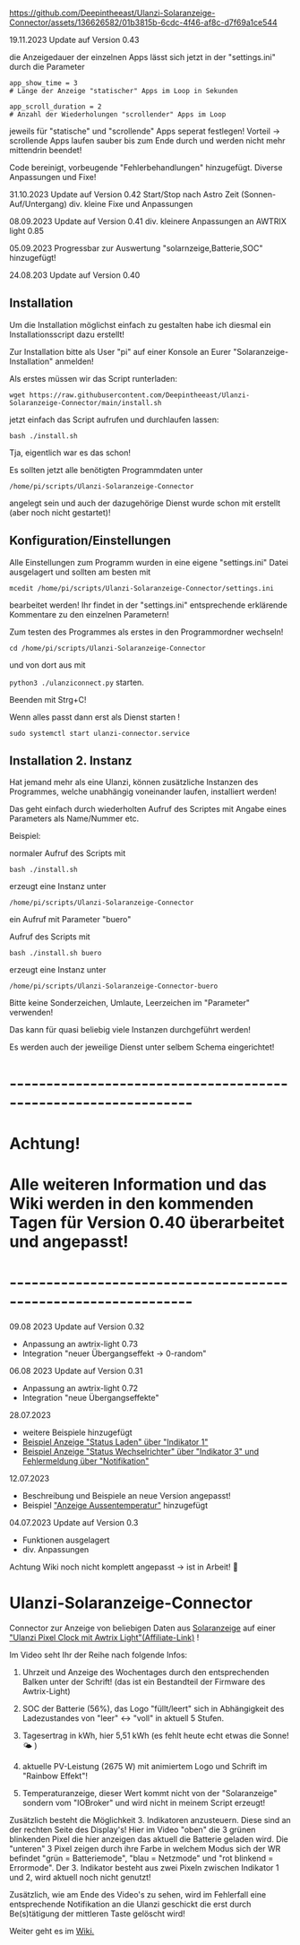 


https://github.com/Deepintheeast/Ulanzi-Solaranzeige-Connector/assets/136626582/01b3815b-6cdc-4f46-af8c-d7f69a1ce544

19.11.2023 Update auf Version 0.43

die Anzeigedauer der einzelnen Apps lässt sich jetzt in der "settings.ini" durch die Parameter

```
app_show_time = 3
# Länge der Anzeige "statischer" Apps im Loop in Sekunden

app_scroll_duration = 2
# Anzahl der Wiederholungen "scrollender" Apps im Loop
```

jeweils für "statische" und "scrollende" Apps seperat festlegen!
Vorteil -> scrollende Apps laufen sauber bis zum Ende durch und werden nicht mehr mittendrin beendet!

Code bereinigt, vorbeugende "Fehlerbehandlungen" hinzugefügt. Diverse Anpassungen und Fixe!


31.10.2023 Update auf Version 0.42
Start/Stop nach Astro Zeit (Sonnen-Auf/Untergang)
div. kleine Fixe und Anpassungen

08.09.2023 Update auf Version 0.41
div. kleinere Anpassungen an AWTRIX light 0.85

05.09.2023 Progressbar zur Auswertung  "solarnzeige,Batterie,SOC" hinzugefügt!

24.08.203 Update auf Version 0.40

## Installation

Um die Installation möglichst einfach zu gestalten habe ich diesmal ein 
Installationsscript dazu erstellt!

Zur Installation bitte als User "pi" auf einer Konsole an Eurer "Solaranzeige-Installation" anmelden!

Als erstes müssen wir das Script runterladen:

`wget https://raw.githubusercontent.com/Deepintheeast/Ulanzi-Solaranzeige-Connector/main/install.sh`

jetzt einfach das Script aufrufen und durchlaufen lassen:

`bash ./install.sh`

Tja, eigentlich war es das schon! 

Es sollten jetzt alle benötigten Programmdaten unter

`/home/pi/scripts/Ulanzi-Solaranzeige-Connector`

angelegt sein und auch der dazugehörige Dienst wurde schon mit erstellt (aber noch nicht gestartet)!

## Konfiguration/Einstellungen

Alle Einstellungen zum Programm wurden in eine eigene "settings.ini" Datei ausgelagert und sollten am besten mit

`mcedit /home/pi/scripts/Ulanzi-Solaranzeige-Connector/settings.ini`

bearbeitet werden! Ihr findet in der "settings.ini" entsprechende erklärende Kommentare zu den einzelnen Parametern!



Zum testen des Programmes als erstes in den Programmordner wechseln!

`cd /home/pi/scripts/Ulanzi-Solaranzeige-Connector`

und von dort aus mit

`python3 ./ulanziconnect.py` starten.

Beenden mit Strg+C!


Wenn alles passt dann erst als Dienst starten !

`sudo systemctl start ulanzi-connector.service`



## Installation 2. Instanz

Hat jemand mehr als eine Ulanzi, können zusätzliche Instanzen des Programmes, welche unabhängig voneinander laufen, installiert werden!

Das geht einfach durch wiederholten Aufruf des Scriptes mit Angabe eines Parameters als Name/Nummer etc.

Beispiel:

normaler Aufruf des Scripts mit

`bash ./install.sh`

erzeugt eine Instanz unter 

`/home/pi/scripts/Ulanzi-Solaranzeige-Connector`

ein Aufruf mit Parameter "buero" 

Aufruf des Scripts mit

`bash ./install.sh buero`

erzeugt eine Instanz unter 

`/home/pi/scripts/Ulanzi-Solaranzeige-Connector-buero`

Bitte keine Sonderzeichen, Umlaute, Leerzeichen im "Parameter" verwenden!

Das kann für quasi beliebig viele Instanzen durchgeführt werden!

Es werden auch der jeweilige Dienst unter selbem Schema eingerichtet!





# ---------------------------------------------------------------

# Achtung!

# Alle weiteren Information und das Wiki werden in den kommenden Tagen für Version 0.40 überarbeitet und angepasst!

# ---------------------------------------------------------------














09.08 2023 Update auf Version 0.32
- Anpassung an awtrix-light 0.73
- Integration "neuer Übergangseffekt -> 0-random"

06.08 2023 Update auf Version 0.31
- Anpassung an awtrix-light 0.72
- Integration "neue Übergangseffekte"

28.07.2023
- weitere Beispiele hinzugefügt
- [Beispiel Anzeige "Status Laden" über "Indikator 1"](https://github.com/Deepintheeast/Ulanzi-Solaranzeige-Connector/wiki#beispiel-anzeige-status-laden-%C3%BCber-indikator-1)
- [Beispiel Anzeige "Status Wechselrichter" über "Indikator 3" und Fehlermeldung über "Notifikation"](https://github.com/Deepintheeast/Ulanzi-Solaranzeige-Connector/wiki#beispiel-anzeige-status-wechselrichter-%C3%BCber-indikator-3-und-fehlermeldung-%C3%BCber-notifikation)
  
12.07.2023
- Beschreibung und Beispiele an neue Version angepasst!
- Beispiel ["Anzeige Aussentemperatur"](https://github.com/Deepintheeast/Ulanzi-Solaranzeige-Connector/wiki#beispiel-anzeige-aussentemperatur) hinzugefügt

04.07.2023 Update auf Version 0.3
- Funktionen ausgelagert
- div. Anpassungen

Achtung Wiki noch nicht komplett angepasst -> ist in Arbeit! 👋

# Ulanzi-Solaranzeige-Connector
Connector zur Anzeige von beliebigen Daten aus 
[Solaranzeige](https://solaranzeige.de)
auf einer 
["Ulanzi Pixel Clock mit Awtrix Light"(Affiliate-Link)](https://www.ulanzi.de/products/ulanzi-pixel-smart-uhr-2882?_pos=1&_psq=pixel&_ss=e&_v=1.0&ref=z6pvugfl
) !




Im Video seht Ihr der Reihe nach folgende Infos:

1. Uhrzeit und Anzeige des Wochentages durch den entsprechenden Balken unter der Schrift! 
  (das ist ein Bestandteil der Firmware des Awtrix-Light)

2. SOC der Batterie (56%), das Logo "füllt/leert" sich in Abhängigkeit des Ladezustandes von "leer" <-> "voll" in aktuell 5 Stufen.

3. Tagesertrag in kWh, hier 5,51 kWh (es fehlt heute echt etwas die Sonne! 🌤️ )

4. aktuelle PV-Leistung (2675 W) mit animiertem Logo und Schrift im "Rainbow Effekt"!

5. Temperaturanzeige, dieser Wert kommt nicht von der "Solaranzeige" sondern vom "IOBroker" und wird nicht in meinem Script erzeugt!

Zusätzlich besteht die Möglichkeit 3. Indikatoren anzusteuern. Diese sind an der rechten Seite des Display's! Hier im Video "oben" die 3 grünen blinkenden Pixel die hier anzeigen das aktuell die Batterie geladen wird. Die "unteren" 3 Pixel zeigen durch ihre Farbe in welchem Modus sich der WR befindet "grün = Batteriemode", "blau = Netzmode" und "rot blinkend = Errormode". Der 3. Indikator besteht aus zwei Pixeln zwischen Indikator 1 und 2, wird aktuell noch nicht genutzt!

Zusätzlich, wie am Ende des Video's zu sehen, wird im Fehlerfall eine entsprechende Notifikation an die Ulanzi geschickt die erst durch Be(s)tätigung  der mittleren Taste gelöscht wird! 

Weiter geht es im [Wiki.](https://github.com/Deepintheeast/Ulanzi-Solaranzeige-Connector/wiki)
